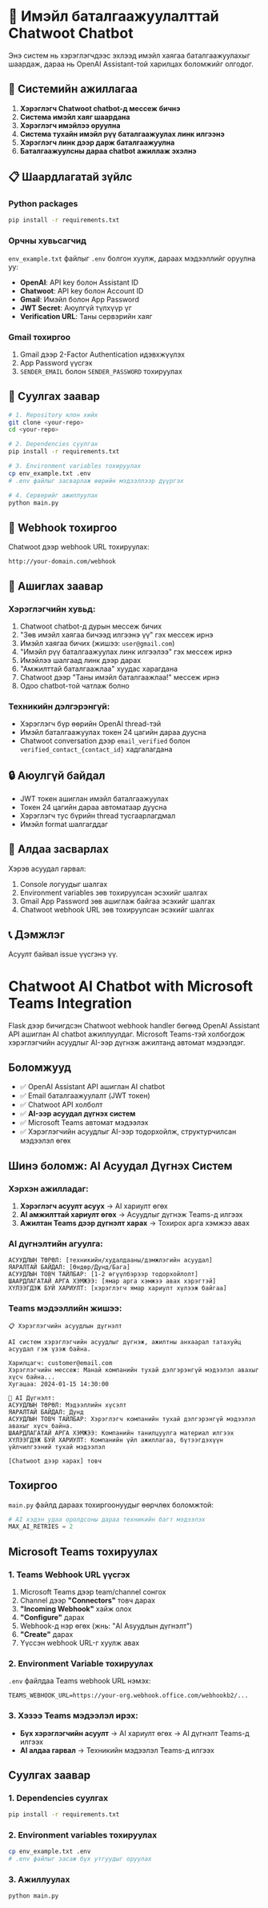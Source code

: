 # 📧 Имэйл баталгаажуулалттай Chatwoot Chatbot

Энэ систем нь хэрэглэгчдээс эхлээд имэйл хаягаа баталгаажуулахыг шаардаж, дараа нь OpenAI Assistant-той харилцах боломжийг олгодог.

## 🚀 Системийн ажиллагаа

1. **Хэрэглэгч Chatwoot chatbot-д мессеж бичнэ**
2. **Система имэйл хаяг шаардана**
3. **Хэрэглэгч имэйлээ оруулна**
4. **Система тухайн имэйл рүү баталгаажуулах линк илгээнэ**
5. **Хэрэглэгч линк дээр дарж баталгаажуулна**
6. **Баталгаажуулсны дараа chatbot ажиллаж эхэлнэ**

## 📋 Шаардлагатай зүйлс

### Python packages

```bash
pip install -r requirements.txt
```

### Орчны хувьсагчид

`env_example.txt` файлыг `.env` болгон хуулж, дараах мэдээллийг оруулна уу:

- **OpenAI**: API key болон Assistant ID
- **Chatwoot**: API key болон Account ID
- **Gmail**: Имэйл болон App Password
- **JWT Secret**: Аюулгүй түлхүүр үг
- **Verification URL**: Таны сервэрийн хаяг

### Gmail тохиргоо

1. Gmail дээр 2-Factor Authentication идэвхжүүлэх
2. App Password үүсгэх
3. `SENDER_EMAIL` болон `SENDER_PASSWORD` тохируулах

## 🔧 Суулгах заавар

```bash
# 1. Repository клон хийх
git clone <your-repo>
cd <your-repo>

# 2. Dependencies суулгах
pip install -r requirements.txt

# 3. Environment variables тохируулах
cp env_example.txt .env
# .env файлыг засварлаж өөрийн мэдээллээр дүүргэх

# 4. Серверийг ажиллуулах
python main.py
```

## 📡 Webhook тохиргоо

Chatwoot дээр webhook URL тохируулах:

```
http://your-domain.com/webhook
```

## 🎯 Ашиглах заавар

### Хэрэглэгчийн хувьд:

1. Chatwoot chatbot-д дурын мессеж бичих
2. "Зөв имэйл хаягаа бичээд илгээнэ үү" гэх мессеж ирнэ
3. Имэйл хаягаа бичих (жишээ: `user@gmail.com`)
4. "Имэйл рүү баталгаажуулах линк илгээлээ" гэх мессеж ирнэ
5. Имэйлээ шалгаад линк дээр дарах
6. "Амжилттай баталгаажлаа" хуудас харагдана
7. Chatwoot дээр "Таны имэйл баталгаажлаа!" мессеж ирнэ
8. Одоо chatbot-той чатлаж болно

### Техникийн дэлгэрэнгүй:

- Хэрэглэгч бүр өөрийн OpenAI thread-тэй
- Имэйл баталгаажуулах токен 24 цагийн дараа дуусна
- Chatwoot conversation дээр `email_verified` болон `verified_contact_{contact_id}` хадгалагдана

## 🔒 Аюулгүй байдал

- JWT токен ашиглан имэйл баталгаажуулах
- Токен 24 цагийн дараа автоматаар дуусна
- Хэрэглэгч тус бүрийн thread тусгаарлагдмал
- Имэйл format шалгагддаг

## 🐛 Алдаа засварлах

Хэрэв асуудал гарвал:

1. Console логуудыг шалгах
2. Environment variables зөв тохируулсан эсэхийг шалгах
3. Gmail App Password зөв ашиглаж байгаа эсэхийг шалгах
4. Chatwoot webhook URL зөв тохируулсан эсэхийг шалгах

## 📞 Дэмжлэг

Асуулт байвал issue үүсгэнэ үү.

# Chatwoot AI Chatbot with Microsoft Teams Integration

Flask дээр бичигдсэн Chatwoot webhook handler бөгөөд OpenAI Assistant API ашиглан AI chatbot ажиллуулдаг. Microsoft Teams-тэй холбогдож хэрэглэгчийн асуудлыг AI-ээр дүгнэж ажилтанд автомат мэдээлдэг.

## Боломжууд

- ✅ OpenAI Assistant API ашиглан AI chatbot
- ✅ Email баталгаажуулалт (JWT токен)
- ✅ Chatwoot API холболт
- ✅ **AI-ээр асуудал дүгнэх систем**
- ✅ Microsoft Teams автомат мэдээлэх
- ✅ Хэрэглэгчийн асуудлыг AI-ээр тодорхойлж, структурчилсан мэдээлэл өгөх

## Шинэ боломж: AI Асуудал Дүгнэх Систем

### Хэрхэн ажилладаг:

1. **Хэрэглэгч асуулт асуух** → AI хариулт өгөх
2. **AI амжилттай хариулт өгөх** → Асуудлыг дүгнэж Teams-д илгээх
3. **Ажилтан Teams дээр дүгнэлт харах** → Тохирох арга хэмжээ авах

### AI дүгнэлтийн агуулга:

```
АСУУДЛЫН ТӨРӨЛ: [техникийн/худалдааны/дэмжлэгийн асуудал]
ЯАРАЛТАЙ БАЙДАЛ: [Өндөр/Дунд/Бага]
АСУУДЛЫН ТОВЧ ТАЙЛБАР: [1-2 өгүүлбэрээр тодорхойлолт]
ШААРДЛАГАТАЙ АРГА ХЭМЖЭЭ: [ямар арга хэмжээ авах хэрэгтэй]
ХҮЛЭЭГДЭЖ БУЙ ХАРИУЛТ: [хэрэглэгч ямар хариулт хүлээж байгаа]
```

### Teams мэдээллийн жишээ:

```
📋 Хэрэглэгчийн асуудлын дүгнэлт

AI систем хэрэглэгчийн асуудлыг дүгнэж, ажилтны анхаарал татахуйц асуудал гэж үзэж байна.

Харилцагч: customer@email.com
Хэрэглэгчийн мессеж: Манай компанийн тухай дэлгэрэнгүй мэдээлэл авахыг хүсч байна...
Хугацаа: 2024-01-15 14:30:00

🤖 AI Дүгнэлт:
АСУУДЛЫН ТӨРӨЛ: Мэдээллийн хүсэлт
ЯАРАЛТАЙ БАЙДАЛ: Дунд
АСУУДЛЫН ТОВЧ ТАЙЛБАР: Хэрэглэгч компанийн тухай дэлгэрэнгүй мэдээлэл авахыг хүсч байна.
ШААРДЛАГАТАЙ АРГА ХЭМЖЭЭ: Компанийн танилцуулга материал илгээх
ХҮЛЭЭГДЭЖ БУЙ ХАРИУЛТ: Компанийн үйл ажиллагаа, бүтээгдэхүүн үйлчилгээний тухай мэдээлэл

[Chatwoot дээр харах] товч
```

## Тохиргоо

`main.py` файлд дараах тохиргоонуудыг өөрчлөх боломжтой:

```python
# AI хэдэн удаа оролдсоны дараа техникийн багт мэдээлэх
MAX_AI_RETRIES = 2
```

## Microsoft Teams тохируулах

### 1. Teams Webhook URL үүсгэх

1. Microsoft Teams дээр team/channel сонгох
2. Channel дээр **"Connectors"** товч дарах
3. **"Incoming Webhook"** хайж олох
4. **"Configure"** дарах
5. Webhook-д нэр өгөх (жнь: "AI Asуудлын дүгнэлт")
6. **"Create"** дарах
7. Үүссэн webhook URL-г хуулж авах

### 2. Environment Variable тохируулах

`.env` файлдаа Teams webhook URL нэмэх:

```
TEAMS_WEBHOOK_URL=https://your-org.webhook.office.com/webhookb2/...
```

### 3. Хэзээ Teams мэдээлэл ирэх:

- **Бүх хэрэглэгчийн асуулт** → AI хариулт өгөх → AI дүгнэлт Teams-д илгээх
- **AI алдаа гарвал** → Техникийн мэдээлэл Teams-д илгээх

## Суулгах заавар

### 1. Dependencies суулгах

```bash
pip install -r requirements.txt
```

### 2. Environment variables тохируулах

```bash
cp env_example.txt .env
# .env файлыг засаж бүх утгуудыг оруулах
```

### 3. Ажиллуулах

```bash
python main.py
```
